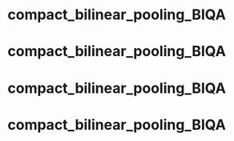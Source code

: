 # compact_bilinear_pooling_BIQA
# compact_bilinear_pooling_BIQA
# compact_bilinear_pooling_BIQA
# compact_bilinear_pooling_BIQA
